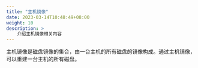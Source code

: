 ```yaml
---
title: "主机镜像"
date: 2023-03-14T10:48:49+08:00
weight: 10
description: >
    介绍主机镜像相关内容
---
```


主机镜像是磁盘镜像的集合，由一台主机的所有磁盘的镜像构成。通过主机镜像，可以重建一台主机的所有磁盘。
